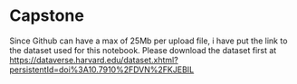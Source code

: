 # Capstone

Since Github can have a max of 25Mb per upload file, i have put the link to the dataset used for this notebook.
Please download the dataset first at https://dataverse.harvard.edu/dataset.xhtml?persistentId=doi%3A10.7910%2FDVN%2FKJEBIL 


